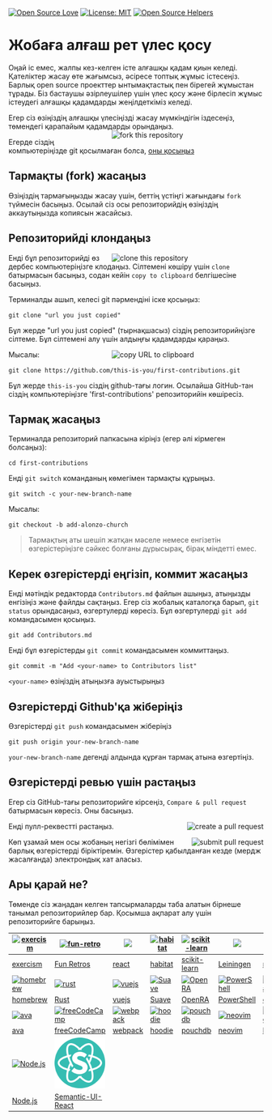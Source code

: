 [![Open Source Love](https://badges.frapsoft.com/os/v1/open-source.svg?v=103)](https://github.com/ellerbrock/open-source-badges/)
[![License: MIT](https://img.shields.io/badge/License-MIT-green.svg)](https://opensource.org/licenses/MIT)
[![Open Source Helpers](https://www.codetriage.com/roshanjossey/first-contributions/badges/users.svg)](https://www.codetriage.com/roshanjossey/first-contributions)

# Жобаға алғаш рет үлес қосу

Оңай іс емес, жалпы кез-келген істе алғашқы қадам қиын келеді. Қателіктер жасау өте жағымсыз, әсіресе топтық жұмыс істесеңіз. Барлық open source проекттер ынтымақтастық пен бірегей жұмыстан тұрады. Біз бастаушы әзірлеушілер үшін үлес қосу және бірлесіп жұмыс істеудегі алғашқы қадамдарды жеңілдеткіміз келеді.

Егер сіз өзіңіздің алғашқы үлесіңізді жасау мүмкіндігін іздесеңіз, төмендегі қарапайым қадамдарды орындаңыз.
<img align="right" width="300" src="https://firstcontributions.github.io/assets/Readme/fork.png" alt="fork this repository" />

Егерде сіздің компьютеріңізде git қосылмаған болса, [ оны қосыңыз ](https://help.github.com/articles/set-up-git/)

## Тармақты (fork) жасаңыз

Өзіңіздің тармағыңызды жасау үшін, беттің үстіңгі жағындағы `fork` түймесін басыңыз. Осылай сіз осы репозиторийдің өзіңіздің аккаутыңызда копиясын жасайсыз.

## Репозиторийді клондаңыз

<img align="right" width="300" src="https://firstcontributions.github.io/assets/Readme/clone.png" alt="clone this repository" />

Енді бұл репозиторийді өз дербес компьютеріңізге клодаңыз. Сілтемені көшіру үшін `clone` батырмасын басыңыз, содан кейін `copy to clipboard` белгішесіне басыңыз.

Терминалды ашып, келесі git пәрмендіні іске қосыңыз:

```
git clone "url you just copied"
```

Бұл жерде "url you just copied" (тырнақшасыз) сіздің репозиторийңізге сілтеме. Бұл сілтемені алу үшін алдыңғы қадамдарды қараңыз.

<img align="right" width="300" src="https://firstcontributions.github.io/assets/Readme/copy-to-clipboard.png" alt="copy URL to clipboard" />

Мысалы:

```
git clone https://github.com/this-is-you/first-contributions.git
```

Бұл жерде `this-is-you` сіздің github-тағы логин. Осылайша GitHub-тан сіздің компьютеріңізге 'first-contributions' репозиторийін көшіресіз.

## Тармақ жасаңыз

Терминалда репозиторий папкасына кіріңіз (егер әлі кірмеген болсаңыз):

```
cd first-contributions
```

Енді `git switch` команданың көмегімен тармақты құрыңыз.

```
git switch -c your-new-branch-name
```

Мысалы:

```
git checkout -b add-alonzo-church
```

> Тармақтың аты шешіп жатқан мәселе немесе енгізетін өзгерістеріңізге сәйкес болғаны дұрысырақ, бірақ міндетті емес.

## Керек өзгерістерді еңгізіп, коммит жасаңыз

Енді мәтіндік редакторда `Contributors.md` файлын ашыңыз, атыңызды енгізіңіз және файлды сақтаңыз. Егер сіз жобалық каталогқа барып, `git status` орындасаңыз, өзгертулерді көресіз. Бұл өзгертулерді `git add` командасымен қосыңыз.

```
git add Contributors.md
```

Енді бұл өзгерістерды `git commit` командасымен коммиттаңыз.

```
git commit -m "Add <your-name> to Contributors list"
```

`<your-name>` өзіңіздің атыңызға ауыстырыңыз

## Өзгерістерді Github'қа жіберіңіз

Өзгерістерді `git push` командасымен жіберіңіз

```
git push origin your-new-branch-name
```

`your-new-branch-name` дегенді алдында құрған тармақ атына өзгертіңіз.

## Өзгерістерді ревью үшін растаңыз

Егер сіз GitHub-тағы репозиторийге кірсеңіз, `Compare & pull request` батырмасын көресіз. Оны басыңыз.

<img style="float: right;" src="https://firstcontributions.github.io/assets/Readme/compare-and-pull.png" alt="create a pull request" />

Енді пулл-реквестті растаңыз.

<img style="float: right;" src="https://firstcontributions.github.io/assets/Readme/submit-pull-request.png" alt="submit pull request" />

Көп ұзамай мен осы жобаның негізгі бөлімімен барлық өзгерістерді біріктіремін. Өзгерістер қабылданған кезде (мердж жасалғанда) электрондық хат аласыз.

## Ары қарай не?

Төменде сіз жаңадан келген тапсырмаларды таба алатын бірнеше танымал репозиторийлер бар. Қосымша ақпарат алу үшін репозиторийге барыңыз.

| [![exercism](https://avatars2.githubusercontent.com/u/5624255?v=3&s=100)](https://github.com/exercism/exercism.io/issues?q=is%3Aopen+is%3Aissue+label%3A%22good+first+patch%22) | [![fun-retro](https://avatars3.githubusercontent.com/u/15913975?v=3&s=100)](https://github.com/funretro/distributed/issues?q=is%3Aopen+is%3Aissue+label%3Abeginner-friendly)                                                       | [<img width="100" src="https://cdn.worldvectorlogo.com/logos/react-2.svg">](https://github.com/facebook/react/issues?q=is%3Aopen+is%3Aissue+label%3A%22good+first+bug%22)                     | [![habitat](https://avatars1.githubusercontent.com/u/18171698?v=3&s=100)](https://github.com/habitat-sh/habitat/issues?q=is%3Aopen+is%3Aissue+label%3AEasy)         | [![scikit-learn](https://avatars0.githubusercontent.com/u/365630?v=3&s=100)](https://github.com/scikit-learn/scikit-learn/issues?q=is%3Aopen+is%3Aissue+label%3AEasy)      | [<img width="100" src="https://camo.githubusercontent.com/0f302c808c8457f6460913e33aed3478124612c2/687474703a2f2f6c65696e696e67656e2e6f72672f696d672f6c65696e696e67656e2e6a7067">](https://github.com/technomancy/leiningen/issues?q=is%3Aopen+is%3Aissue+label%3ANewbie) | [<img width="100" src="https://images.plot.ly/plotly-documentation/thumbnail/numpy-logo.jpg">](https://github.com/numpy/numpy/issues?q=is%3Aopen+is%3Aissue+label%3A%22Easy+Fix%22)          | [![elasticsearch](https://avatars2.githubusercontent.com/u/6764390?v=3&s=100)](https://github.com/elastic/elasticsearch/issues?q=is%3Aopen+is%3Aissue+label%3A%22low+hanging+fruit%22) |
| ------------------------------------------------------------------------------------------------------------------------------------------------------------------------------- | ---------------------------------------------------------------------------------------------------------------------------------------------------------------------------------------------------------------------------------- | --------------------------------------------------------------------------------------------------------------------------------------------------------------------------------------------- | ------------------------------------------------------------------------------------------------------------------------------------------------------------------- | -------------------------------------------------------------------------------------------------------------------------------------------------------------------------- | ------------------------------------------------------------------------------------------------------------------------------------------------------------------------------------------------------------------------------------------------------------------------- | -------------------------------------------------------------------------------------------------------------------------------------------------------------------------------------------- | -------------------------------------------------------------------------------------------------------------------------------------------------------------------------------------- |
| [exercism](https://github.com/exercism/exercism.io/issues?q=is%3Aopen+is%3Aissue+label%3A%22good+first+patch%22)                                                                | [Fun Retros](https://github.com/funretro/distributed/issues?q=is%3Aopen+is%3Aissue+label%3Abeginner-friendly)                                                                                                                      | [react](https://github.com/facebook/react/issues?q=is%3Aopen+is%3Aissue+label%3A%22good+first+bug%22)                                                                                         | [habitat](https://github.com/habitat-sh/habitat/issues?q=is%3Aopen+is%3Aissue+label%3AEasy)                                                                         | [scikit-learn](https://github.com/scikit-learn/scikit-learn/issues?q=is%3Aopen+is%3Aissue+label%3AEasy)                                                                    | [Leiningen](https://github.com/technomancy/leiningen/issues?q=is%3Aopen+is%3Aissue+label%3ANewbie)                                                                                                                                                                        | [numpy](https://github.com/numpy/numpy/issues?q=is%3Aopen+is%3Aissue+label%3A%22Easy+Fix%22)                                                                                                 | [elasticsearch](https://github.com/elastic/elasticsearch/issues?q=is%3Aopen+is%3Aissue+label%3A%22low+hanging+fruit%22)                                                                |
| [![homebrew](https://avatars2.githubusercontent.com/u/1503512?v=3&s=100)](https://github.com/Homebrew/brew/issues?q=is%3Aopen+is%3Aissue+label%3A%22help+wanted%22)             | [![rust](https://avatars1.githubusercontent.com/u/5430905?v=3&s=100)](https://github.com/rust-lang/rust/issues?q=is%3Aopen+is%3Aissue+label%3AE-easy)                                                                              | [![vuejs](https://avatars1.githubusercontent.com/u/6128107?v=3&s=100)](https://github.com/vuejs/vue/issues?q=is%3Aopen+is%3Aissue+label%3A%22contribution+welcome%22)                         | [![Suave](https://avatars2.githubusercontent.com/u/5822862?v=3&s=100)](https://github.com/SuaveIO/suave/issues?q=is%3Aopen+is%3Aissue+label%3Ahardness-easy)        | [![OpenRA](https://avatars3.githubusercontent.com/u/409046?v=3&s=100)](https://github.com/OpenRA/OpenRA/issues?q=is%3Aopen+is%3Aissue+label%3AEasy)                        | [![PowerShell](https://avatars0.githubusercontent.com/u/11524380?v=3&s=100)](https://github.com/powershell/powershell/issues?q=is%3Aopen+is%3Aissue+label%3AUp-for-Grabs)                                                                                                 | [![coala](https://avatars2.githubusercontent.com/u/10620750?v=3&s=100)](https://github.com/coala/coala/issues?q=is%3Aopen+is%3Aissue+label%3Adifficulty%2Flow+label%3Adifficulty%2Fnewcomer) | [![moment](https://avatars2.githubusercontent.com/u/4129662?v=3&s=100)](https://github.com/moment/moment/issues?q=is%3Aopen+is%3Aissue+label%3AUp-For-Grabs)                           |
| [homebrew](https://github.com/Homebrew/brew/issues?q=is%3Aopen+is%3Aissue+label%3A%22help+wanted%22)                                                                            | [Rust](https://github.com/rust-lang/rust/issues?q=is%3Aopen+is%3Aissue+label%3AE-easy)                                                                                                                                             | [vuejs](https://github.com/vuejs/vue/issues?q=is%3Aopen+is%3Aissue+label%3A%22contribution+welcome%22)                                                                                        | [Suave](https://github.com/SuaveIO/suave/issues?q=is%3Aopen+is%3Aissue+label%3Ahardness-easy)                                                                       | [OpenRA](https://github.com/OpenRA/OpenRA/issues?q=is%3Aopen+is%3Aissue+label%3AEasy)                                                                                      | [PowerShell](https://github.com/powershell/powershell/issues?q=is%3Aopen+is%3Aissue+label%3AUp-for-Grabs)                                                                                                                                                                 | [coala](https://github.com/coala/coala/issues?q=is%3Aopen+is%3Aissue+label%3Adifficulty%2Flow+label%3Adifficulty%2Fnewcomer)                                                                 | [moment](https://github.com/moment/moment/issues?q=is%3Aopen+is%3Aissue+label%3AUp-For-Grabs)                                                                                          |
| [![ava](https://avatars0.githubusercontent.com/u/8527916?v=3&s=100)](https://github.com/avajs/ava/issues?q=is%3Aopen+is%3Aissue+label%3A%22good+for+beginner%22)                | [![freeCodeCamp](https://avatars0.githubusercontent.com/u/9892522?v=3&s=100)](https://github.com/freeCodeCamp/freeCodeCamp/issues?q=is%3Aopen+is%3Aissue+label%3Afirst-timers-only)                                                | [![webpack](https://avatars3.githubusercontent.com/u/2105791?v=3&s=100)](https://github.com/webpack/webpack/issues?q=is%3Aopen+is%3Aissue+label%3A%22D1%3A+Easy+%28Contrib.+Difficulty%29%22) | [![hoodie](https://avatars1.githubusercontent.com/u/1888826?v=3&s=100)](https://github.com/hoodiehq/hoodie/issues?q=is%3Aopen+is%3Aissue+label%3Afirst-timers-only) | [![pouchdb](https://avatars3.githubusercontent.com/u/3406112?v=3&s=100)](https://github.com/pouchdb/pouchdb/issues?q=is%3Aopen+is%3Aissue+label%3A%22first+timers+only%22) | [![neovim](https://avatars0.githubusercontent.com/u/6471485?v=3&s=100)](https://github.com/neovim/neovim/issues?q=is%3Aopen+is%3Aissue+label%3Aentry-level)                                                                                                               | [![babel](https://avatars2.githubusercontent.com/u/9637642?v=3&s=100)](https://github.com/babel/babel/issues?q=is%3Aopen+is%3Aissue+label%3Abeginner-friendly)                               | [<img width="100" src="https://cdn.worldvectorlogo.com/logos/brackets-1.svg">](https://github.com/adobe/brackets/labels/Starter%20bug)                                                 |
| [ava](https://github.com/avajs/ava/issues?q=is%3Aopen+is%3Aissue+label%3A%22good+for+beginner%22)                                                                               | [freeCodeCamp](https://github.com/freeCodeCamp/freeCodeCamp/issues?q=is%3Aopen+is%3Aissue+label%3Afirst-timers-only)                                                                                                               | [webpack](https://github.com/webpack/webpack/issues?q=is%3Aopen+is%3Aissue+label%3A%22D1%3A+Easy+%28Contrib.+Difficulty%29%22)                                                                | [hoodie](https://github.com/hoodiehq/hoodie/issues?q=is%3Aopen+is%3Aissue+label%3Afirst-timers-only)                                                                | [pouchdb](https://github.com/pouchdb/pouchdb/issues?q=is%3Aopen+is%3Aissue+label%3A%22first+timers+only%22)                                                                | [neovim](https://github.com/neovim/neovim/issues?q=is%3Aopen+is%3Aissue+label%3Aentry-level)                                                                                                                                                                              | [babel](https://github.com/babel/babel/issues?q=is%3Aopen+is%3Aissue+label%3Abeginner-friendly)                                                                                              | [brackets](https://github.com/adobe/brackets/labels/Starter%20bug)                                                                                                                     |
| [![Node.js](https://avatars1.githubusercontent.com/u/9950313?v=3&s=100)](https://github.com/nodejs/node/issues?q=is%3Aissue+is%3Aopen+label%3A%22good+first+contribution%22)    | [<img width="100" src="https://github.com/Semantic-Org/Semantic-UI-React/raw/master/docs/public/logo.png">](https://github.com/Semantic-Org/Semantic-UI-React/issues?q=is%3Aissue+is%3Aopen+label%3A%22good+first+contribution%22) |
| [Node.js](https://github.com/nodejs/node/issues?q=is%3Aissue+is%3Aopen+label%3A%22good+first+contribution%22)                                                                   | [Semantic-UI-React](https://github.com/Semantic-Org/Semantic-UI-React/issues?q=is%3Aissue+is%3Aopen+label%3A%22good+first+contribution%22)                                                                                         |
